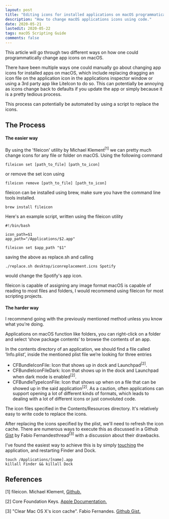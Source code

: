 ```yaml
---
layout: post
title: "Editing icons for installed applications on macOS programmatically."
description: "How to change macOS applications icons using code."
date: 2020-05-21
lastedit: 2020-05-22
tags: macOS Scripting Guide
comments: false
---
```


This article will go through two different ways on how one could programmatically change app icons on macOS.

There have been multiple ways one could manually go about changing app icons for installed apps on macOS, which include replacing dragging an icon file on the application icon in the applications inspector window or using a 3rd party app like LiteIcon to do so. This can potentially be annoying as icons change back to defaults if you update the app or simply because it is a pretty tedious process.

This process can potentially be automated by using a script to replace the icons.

## The Process

#### The easier way

By using the 'fileicon' utility by Michael Klement<sup>[1]</sup> we can pretty much change icons for any file or folder on macOS. Using the following command

```
fileicon set [path_to_file] [path_to_icon]
```

or remove the set icon using
```
fileicon remove [path_to_file] [path_to_icon]
```

fileicon can be installed using brew, make sure you have the command line tools installed.

```
brew install fileicon
```
Here's an example script, written using the fileicon utility
```
#!/bin/bash

icon_path=$1
app_path="/Applications/$2.app"

fileicon set $app_path "$1"
```
saving the above as replace.sh and calling
```
./replace.sh desktop/iconreplacement.icns Spotify
```
would change the Spotify's app icon.

fileicon is capable of assigning any image format macOS is capable of reading to most files and folders, I would recommend using fileicon for most scripting projects.

#### The harder way

I recommend going with the previously mentioned method unless you know what you're doing. 

Applications on macOS function like folders, you can right-click on a folder and select ‘show package contents’ to browse the contents of an app. 

In the contents directory of an application, we should find a file called ‘Info.plist’, inside the mentioned plist file we’re looking for three entries
- CFBundleIconFile:
Icon that shows up in dock and Launchpad<sup>[2]</sup>.
- CFBundleIconFileDark:
Icon that shows up in the dock and Launchpad when dark mode is enabled<sup>[2]</sup>.
- CFBundleTypeIconFile:
Icon that shows up when on a file that can be showed up in the said application<sup>[2]</sup>. As a caution, often applications can support opening a lot of different kinds of formats, which leads to dealing with a lot of different icons or just convoluted code.

The icon files specified in the Contents/Resources directory. It's relatively easy to write code to replace the icons.

After replacing the icons specified by the plist, we'll need to refresh the icon cache. There are numerous ways to execute this as discussed in a Github [Gist](https://gist.github.com/fabiofl/5873100) by Fabio Fernandesthread<sup>[3]</sup> with a discussion about their drawbacks.

I've found the easiest way to achieve this is by simply [touching](https://gist.github.com/fabiofl/5873100#gistcomment-1320553) the application, and restarting Finder and Dock.

```
touch /Applications/[name].app
killall Finder && killall Dock
```



## References
[1] fileicon. Michael Klement, [Github.](https://github.com/mklement0/fileicon)

[2] Core Foundation Keys. [Apple Documentation.](https://developer.apple.com/library/archive/documentation/General/Reference/InfoPlistKeyReference/Articles/CoreFoundationKeys.html)

[3] "Clear Mac OS X's icon cache". Fabio Fernandes. [Github Gist.](https://gist.github.com/fabiofl/5873100)
